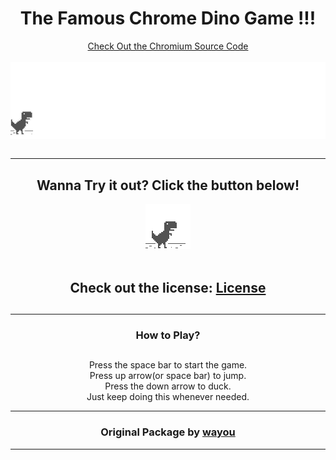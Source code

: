 <div align=center>
    <h1>The Famous Chrome Dino Game !!!</h1>
    <a href="https://cs.chromium.org/chromium/src/components/neterror/resources/offline.js?q=t-rex+package:%5Echromium$&dr=C&l=7" target="_blank">Check Out the Chromium Source Code</a>
    <br><br>
    <img align="center" src="./assets/screenshot.gif" alt="Screenshot of the game" />
    <br><br>
    <hr>
    <h2>Wanna Try it out? Click the button below!</h2>
    <a href="https://sabyasachi-seal.github.io/ChromeDinoGame" target="_blank"><img src="./assets/default_100_percent/100-error-offline.png"/></a>
    <br><br>
    <h2>Check out the license: <a href="https://raw.githubusercontent.com/Sabyasachi-Seal/ChromeDinoGame/main/LICENSE">License</a>
    <h2>
    <hr>
    <h3>How to Play?</h3>
    <h2></h2>
        Press the space bar to start the game.
        <br>
        Press up arrow(or space bar) to jump.
        <br>
        Press the down arrow to duck.
        <br>
        Just keep doing this whenever needed.
    <hr>
    <h3>Original Package by <a href="https://github.com/wayou/t-rex-runner" target="_blank">wayou</a></h3>
    <hr>
</div>
